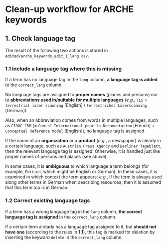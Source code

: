 # Clean-up workflow for ARCHE keywords

## 1. Check language tag

The result of the following two actions is stored in `edited/arche_keywords_edit_1_lang.csv`.

### 1.1 Include a language tag where this is missing

If a term has no language tag in the `lang` column, **a language tag is added** to the `correct_lang` column.

No language tags are assigned to **proper names** (places and persons) nor to **abbreviations used in/suitable for multiple languages** (_e.g._, `TLS` = `terrestrial laser scanning` [English] / `terrestriches Laserscanning` [German]).

Also, when an abbreviation comes from words in multiple languages, such as `CIDOC CRM` (= `Comité International pour la Documentation` [French] + `Conceptual Reference Model` [English]), no language tag is assigned.

If the name of an **organization** or a **product** (_e.g._, a newspaper) is clearly in a certain language, such as `Austrian Press Agency` and `Berliner Tageblatt`, then the relevant language tag is assigned. Otherwise, it is handled just like proper names of persons and places (see above).

In some cases, it is **ambiguous** to which language a term belongs (for example, `Edition`, which might be English or German). In these cases, it is examined in which context the term appears: _e.g._, if the term is always used along other terms in German when describing resources, then it is assumed that this term too is in German.

### 1.2 Correct existing language tags

If a term has a wrong language tag in the `lang` column, **the correct language tag is assigned** in the `correct_lang` column.

If a certain term already has a language tag assigned to it, but **should not have one** (according to the rules in **1.1**), this tag is marked for deletion by inserting the keyword `delete` in the `correct_lang` column.
